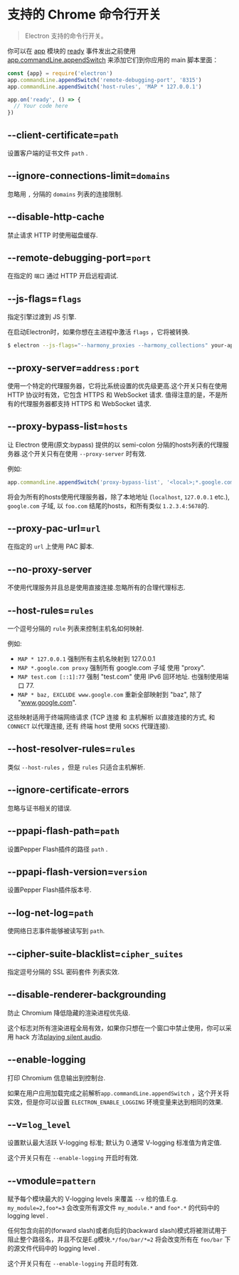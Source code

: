 # 支持的 Chrome 命令行开关

> Electron 支持的命令行开关。

你可以在 [app][app] 模块的 [ready][ready] 事件发出之前使用 [app.commandLine.appendSwitch][append-switch] 来添加它们到你应用的 main 脚本里面：

```javascript
const {app} = require('electron')
app.commandLine.appendSwitch('remote-debugging-port', '8315')
app.commandLine.appendSwitch('host-rules', 'MAP * 127.0.0.1')

app.on('ready', () => {
  // Your code here
})
```

## --client-certificate=`path`

设置客户端的证书文件 `path` .

## --ignore-connections-limit=`domains`

忽略用 `,` 分隔的 `domains` 列表的连接限制.

## --disable-http-cache

禁止请求 HTTP 时使用磁盘缓存.

## --remote-debugging-port=`port`

在指定的 `端口` 通过 HTTP 开启远程调试.

## --js-flags=`flags`

指定引擎过渡到 JS 引擎.

在启动Electron时，如果你想在主进程中激活 `flags` ，它将被转换.

```bash
$ electron --js-flags="--harmony_proxies --harmony_collections" your-app
```

## --proxy-server=`address:port`

使用一个特定的代理服务器，它将比系统设置的优先级更高.这个开关只有在使用 HTTP 协议时有效，它包含 HTTPS 和 WebSocket 请求. 值得注意的是，不是所有的代理服务器都支持 HTTPS 和 WebSocket 请求.

## --proxy-bypass-list=`hosts`

让 Electron 使用(原文:bypass) 提供的以 semi-colon 分隔的hosts列表的代理服务器.这个开关只有在使用 `--proxy-server` 时有效.

例如:

```javascript
app.commandLine.appendSwitch('proxy-bypass-list', '<local>;*.google.com;*foo.com;1.2.3.4:5678')
```


将会为所有的hosts使用代理服务器，除了本地地址 (`localhost`,
`127.0.0.1` etc.), `google.com` 子域, 以 `foo.com` 结尾的hosts，和所有类似 `1.2.3.4:5678`的.

## --proxy-pac-url=`url`

在指定的 `url` 上使用 PAC 脚本.

## --no-proxy-server

不使用代理服务并且总是使用直接连接.忽略所有的合理代理标志.

## --host-rules=`rules`

一个逗号分隔的 `rule` 列表来控制主机名如何映射.

例如:

* `MAP * 127.0.0.1` 强制所有主机名映射到 127.0.0.1
* `MAP *.google.com proxy` 强制所有 google.com 子域 使用 "proxy".
* `MAP test.com [::1]:77` 强制 "test.com" 使用 IPv6 回环地址. 也强制使用端口 77.
* `MAP * baz, EXCLUDE www.google.com` 重新全部映射到 "baz", 除了
  "www.google.com".

这些映射适用于终端网络请求
(TCP 连接
和 主机解析 以直接连接的方式, 和 `CONNECT` 以代理连接, 还有 终端 host 使用 `SOCKS` 代理连接).

## --host-resolver-rules=`rules`

类似 `--host-rules` ，但是 `rules` 只适合主机解析.

## --ignore-certificate-errors

忽略与证书相关的错误.

## --ppapi-flash-path=`path`

设置Pepper Flash插件的路径 `path` .

## --ppapi-flash-version=`version`

设置Pepper Flash插件版本号.

## --log-net-log=`path`

使网络日志事件能够被读写到 `path`.

## --cipher-suite-blacklist=`cipher_suites`

指定逗号分隔的 SSL 密码套件 列表实效.

## --disable-renderer-backgrounding

防止 Chromium 降低隐藏的渲染进程优先级.

这个标志对所有渲染进程全局有效，如果你只想在一个窗口中禁止使用，你可以采用 hack 方法[playing silent audio][play-silent-audio].

## --enable-logging

打印 Chromium 信息输出到控制台.

如果在用户应用加载完成之前解析`app.commandLine.appendSwitch` ，这个开关将实效，但是你可以设置 `ELECTRON_ENABLE_LOGGING` 环境变量来达到相同的效果.

## --v=`log_level`

设置默认最大活跃 V-logging 标准; 默认为 0.通常 V-logging 标准值为肯定值.

这个开关只有在 `--enable-logging` 开启时有效.

## --vmodule=`pattern`

赋予每个模块最大的 V-logging levels 来覆盖 `--v` 给的值.E.g. `my_module=2,foo*=3` 会改变所有源文件 `my_module.*` and `foo*.*` 的代码中的 logging level .

任何包含向前的(forward slash)或者向后的(backward slash)模式将被测试用于阻止整个路径名，并且不仅是E.g模块.`*/foo/bar/*=2` 将会改变所有在 `foo/bar` 下的源文件代码中的 logging level .

这个开关只有在 `--enable-logging` 开启时有效.

[app]: app.md
[append-switch]: app.md#appcommandlineappendswitchswitch-value
[ready]: app.md#event-ready
[play-silent-audio]: https://github.com/atom/atom/pull/9485/files
[debugging-main-process]: ../tutorial/debugging-main-process.md
[node-cli]: https://nodejs.org/api/cli.html
